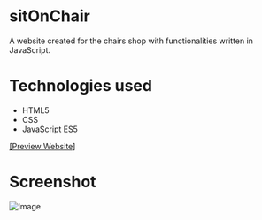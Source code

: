 # sitOnChair
A website created for the chairs shop with functionalities written in JavaScript.

# Technologies used

* HTML5
* CSS
* JavaScript ES5

[[Preview Website]](https://orszolka108.github.io/sitOnChair_HTML-CSS/)

# Screenshot

![Image](https://github.com/orszolka108/sitOnChair/images/screen.png)
